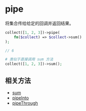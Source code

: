 # pipe

将集合传给给定的回调并返回结果。

```php
collect([1, 2, 3])->pipe(
    fn($collect) => $collect->sum()
);

// 6

# 类似于直接调用 sum 方法
collect([1, 2, 3])->sum();
```


## 相关方法

- [sum](sum.md)
- [pipeInto](pipeInto.md)
- [pipeThrough](pipeThrough.md)